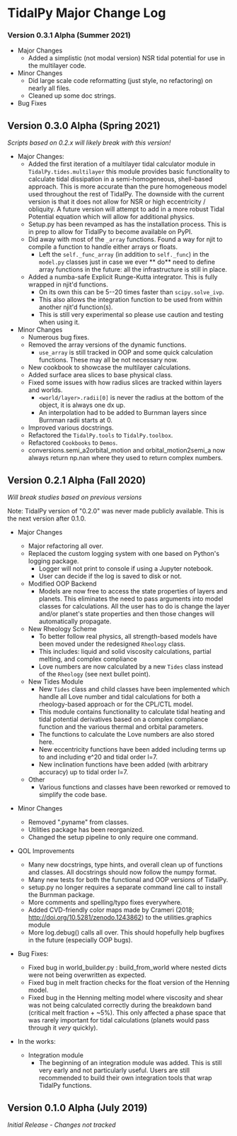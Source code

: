 # TidalPy Major Change Log

### Version 0.3.1 Alpha (Summer 2021)

* Major Changes
    * Added a simplistic (not modal version) NSR tidal potential for use in the multilayer code.
* Minor Changes
    * Did large scale code reformatting (just style, no refactoring) on nearly all files.
    * Cleaned up some doc strings.
* Bug Fixes

## Version 0.3.0 Alpha (Spring 2021)

*Scripts based on 0.2.x will likely break with this version!*

* Major Changes:
    * Added the first iteration of a multilayer tidal calculator module in `TidalPy.tides.multilayer` this module
      provides basic functionality to calculate tidal dissipation in a semi-homogeneous, shell-based approach. This is
      more accurate than the pure homogeneous model used throughout the rest of TidalPy. The downside with the current
      version is that it does not allow for NSR or high eccentricity / obliquity. A future version will attempt to add
      in a more robust Tidal Potential equation which will allow for additional physics.
    * Setup.py has been revamped as has the installation process. This is in prep to allow for TidalPy to become
      available on PyPI.
    * Did away with most of the `_array` functions. Found a way for njit to compile a function to handle either arrays
      or floats.
        * Left the `self._func_array` (in addition to `self._func`) in the `model.py` classes just in case we ever **
          do** need to define array functions in the future: all the infrastructure is still in place.
    * Added a numba-safe Explicit Runge-Kutta integrator. This is fully wrapped in njit'd functions.
        * On its own this can be 5--20 times faster than `scipy.solve_ivp`.
        * This also allows the integration function to be used from within another njit'd function(s).
        * This is still very experimental so please use caution and testing when using it.
* Minor Changes
    * Numerous bug fixes.
    * Removed the array versions of the dynamic functions.
        * `use_array` is still tracked in OOP and some quick calculation functions. These may all be not necessary now.
    * New cookbook to showcase the multilayer calculations.
    * Added surface area slices to base physical class.
    * Fixed some issues with how radius slices are tracked within layers and worlds.
        * `<world/layer>.radii[0]` is never the radius at the bottom of the object, it is always one dx up.
        * An interpolation had to be added to Burnman layers since Burnman radii starts at 0.
    * Improved various docstrings.
    * Refactored the `TidalPy.tools` to `TidalPy.toolbox`.
    * Refactored `Cookbooks` to `Demos`.
    * conversions.semi_a2orbital_motion and orbital_motion2semi_a now always return np.nan where they used to return
      complex numbers.

## Version 0.2.1 Alpha (Fall 2020)

*Will break studies based on previous versions*

Note: TidalPy version of "0.2.0" was never made publicly available. This is the next version after 0.1.0.

* Major Changes
    * Major refactoring all over.
    * Replaced the custom logging system with one based on Python's logging package.
        * Logger will not print to console if using a Jupyter notebook.
        * User can decide if the log is saved to disk or not.
    * Modified OOP Backend
        * Models are now free to access the state properties of layers and planets. This eliminates the need to pass
          arguments into model classes for calculations. All the user has to do is change the layer and/or planet's
          state properties and then those changes will automatically propagate.
    * New Rheology Scheme
        * To better follow real physics, all strength-based models have been moved under the redesigned `Rheology`
          class.
        * This includes: liquid and solid viscosity calculations, partial melting, and complex compliance
        * Love numbers are now calculated by a new `Tides` class instead of the `Rheology` (see next bullet point).
    * New Tides Module
        * New `Tides` class and child classes have been implemented which handle all Love number and tidal calculations
          for both a rheology-based approach or for the CPL/CTL model.
        * This module contains functionality to calculate tidal heating and tidal potential derivatives based on a
          complex compliance function and the various thermal and orbital parameters.
        * The functions to calculate the Love numbers are also stored here.
        * New eccentricity functions have been added including terms up to and including e^20 and tidal order l=7.
        * New inclination functions have been added (with arbitrary accuracy) up to tidal order l=7.
    * Other
        * Various functions and classes have been reworked or removed to simplify the code base.

* Minor Changes
    * Removed ".pyname" from classes.
    * Utilities package has been reorganized.
    * Changed the setup pipeline to only require one command.

* QOL Improvements
    * Many new docstrings, type hints, and overall clean up of functions and classes. All docstrings should now follow
      the numpy format.
    * Many new tests for both the functional and OOP versions of TidalPy.
    * setup.py no longer requires a separate command line call to install the Burnman package.
    * More comments and spelling/typo fixes everywhere.
    * Added CVD-friendly color maps made by Crameri (2018; http://doi.org/10.5281/zenodo.1243862) to the
      utilities.graphics module
    * More log.debug() calls all over. This should hopefully help bugfixes in the future (especially OOP bugs).

* Bug Fixes:
    * Fixed bug in world_builder.py : build_from_world where nested dicts were not being overwritten as expected.
    * Fixed bug in melt fraction checks for the float version of the Henning model.
    * Fixed bug in the Henning melting model where viscosity and shear was not being calculated correctly during the
      breakdown band (critical melt fraction + ~5%). This only affected a phase space that was rarely important for
      tidal calculations (planets would pass through it *very* quickly).

* In the works:
    * Integration module
        * The beginning of an integration module was added. This is still very early and not particularly useful. Users
          are still recommended to build their own integration tools that wrap TidalPy functions.

## Version 0.1.0 Alpha (July 2019)

*Initial Release - Changes not tracked*